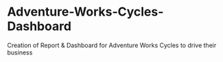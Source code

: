 # Adventure-Works-Cycles-Dashboard
Creation of Report &amp; Dashboard for Adventure Works Cycles to drive their business
